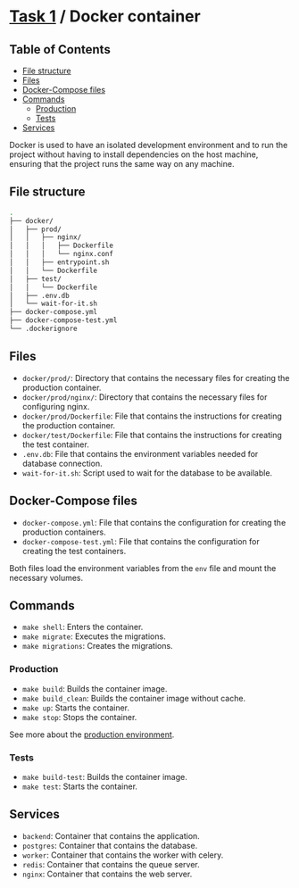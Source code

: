 # [Task 1](/docs/task1.md#dependencies) / Docker container

<!-- START doctoc generated TOC please keep comment here to allow auto update -->
<!-- DON'T EDIT THIS SECTION, INSTEAD RE-RUN doctoc TO UPDATE -->
## Table of Contents

- [File structure](#file-structure)
- [Files](#files)
- [Docker-Compose files](#docker-compose-files)
- [Commands](#commands)
  - [Production](#production)
  - [Tests](#tests)
- [Services](#services)

<!-- END doctoc generated TOC please keep comment here to allow auto update -->

Docker is used to have an isolated development environment and to run the project without having to install dependencies on the host machine, ensuring that the project runs the same way on any machine.

## File structure

```bash
.
├── docker/
│   ├── prod/
│   │   ├── nginx/
│   │   │   ├── Dockerfile
│   │   │   └── nginx.conf
│   │   ├── entrypoint.sh
│   │   └── Dockerfile
│   ├── test/
│   │   └── Dockerfile
│   ├── .env.db
│   └── wait-for-it.sh
├── docker-compose.yml
├── docker-compose-test.yml
└── .dockerignore
```

## Files

- `docker/prod/`: Directory that contains the necessary files for creating the production container.
- `docker/prod/nginx/`: Directory that contains the necessary files for configuring nginx.
- `docker/prod/Dockerfile`: File that contains the instructions for creating the production container.
- `docker/test/Dockerfile`: File that contains the instructions for creating the test container.
- `.env.db`: File that contains the environment variables needed for database connection.
- `wait-for-it.sh`: Script used to wait for the database to be available.

## Docker-Compose files

- `docker-compose.yml`: File that contains the configuration for creating the production containers.
- `docker-compose-test.yml`: File that contains the configuration for creating the test containers.

Both files load the environment variables from the `env` file and mount the necessary volumes.

## Commands

- `make shell`: Enters the container.
- `make migrate`: Executes the migrations.
- `make migrations`: Creates the migrations.

### Production

- `make build`: Builds the container image.
- `make build_clean`: Builds the container image without cache.
- `make up`: Starts the container.
- `make stop`: Stops the container.

See more about the [production environment](/docs/production.md).

### Tests

- `make build-test`: Builds the container image.
- `make test`: Starts the container.

## Services

- `backend`: Container that contains the application.
- `postgres`: Container that contains the database.
- `worker`: Container that contains the worker with celery.
- `redis`: Container that contains the queue server.
- `nginx`: Container that contains the web server.
